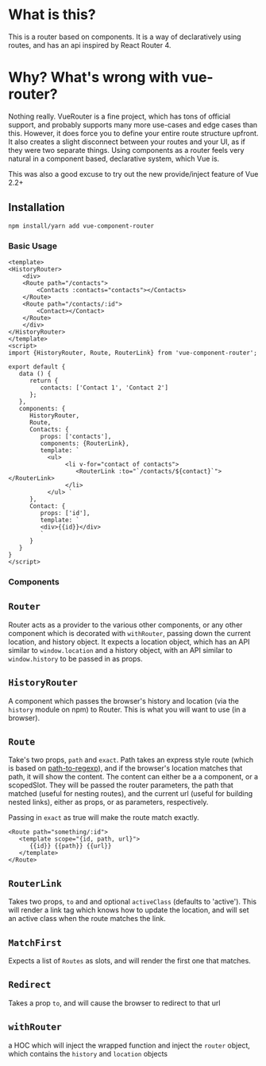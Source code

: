 # What is this?
 This is a router based on components. It is a way of declaratively using routes, and has an api inspired by React Router 4.

# Why? What's wrong with vue-router?
Nothing really. VueRouter is a fine project, which has tons of official support, and probably supports many more use-cases and edge cases than this. However, it does force you to define your entire route structure upfront. It also creates a slight disconnect between your routes and your UI, as if they were two separate things. Using components as a router feels very natural in a component based, declarative system, which Vue is.

This was also a good excuse to try out the new provide/inject feature of Vue 2.2+

## Installation
`npm install/yarn add vue-component-router`

### Basic Usage

```
<template>
<HistoryRouter>
    <div>
    <Route path="/contacts">
        <Contacts :contacts="contacts"></Contacts>
    </Route>
    <Route path="/contacts/:id">
        <Contact></Contact>
    </Route>
    </div>
</HistoryRouter>
</template>
<script>
import {HistoryRouter, Route, RouterLink} from 'vue-component-router';

export default {
   data () {
      return {
         contacts: ['Contact 1', 'Contact 2']
      };
   },
   components: {
      HistoryRouter,
      Route,
      Contacts: {
         props: ['contacts'],
         components: {RouterLink},
         template: `
           <ul>
                <li v-for="contact of contacts">
                   <RouterLink :to="`/contacts/${contact}`"></RouterLink>
                </li>
           </ul> `
      },
      Contact: {
         props: ['id'],
         template: `
         <div>{{id}}</div>
         `
      }
   }
}
</script>
```

### Components
## `Router`
Router acts as a provider to the various other components, or any other component which is decorated with `withRouter`, passing down the current location, and history object. It expects a location object, which has an API similar to `window.location` and a history object, with an API similar to `window.history` to be passed in as props.

## `HistoryRouter`
A component which passes the browser's history and location (via the `history` module on npm) to Router. This is what you will want to use (in a browser).

## `Route`

Take's two props, `path` and `exact`. Path takes an express style route (which is based on [path-to-regexp](https://www.npmjs.com/package/path-to-regexp)), and if the browser's location matches that path, it will show the content. The content can either be a a component, or a scopedSlot. They will be passed the router parameters, the path that matched (useful for nesting routes), and the current url (useful for building nested links), either as props, or as parameters, respectively.

Passing in `exact` as true will make the route match exactly.
```
<Route path="something/:id">
   <template scope="{id, path, url}">
      {{id}} {{path}} {{url}}
   </template>
</Route>
```

## `RouterLink`

Takes two props, `to` and and optional `activeClass` (defaults to 'active'). This will render a link tag which knows how to update the location, and will set an active class when the route matches the link.

## `MatchFirst`

Expects a list of `Routes` as slots, and will render the first one that matches.

## `Redirect`

Takes a prop `to`, and will cause the browser to redirect to that url

## `withRouter`

a HOC which will inject the wrapped function and inject the `router` object, which contains the `history` and `location` objects

